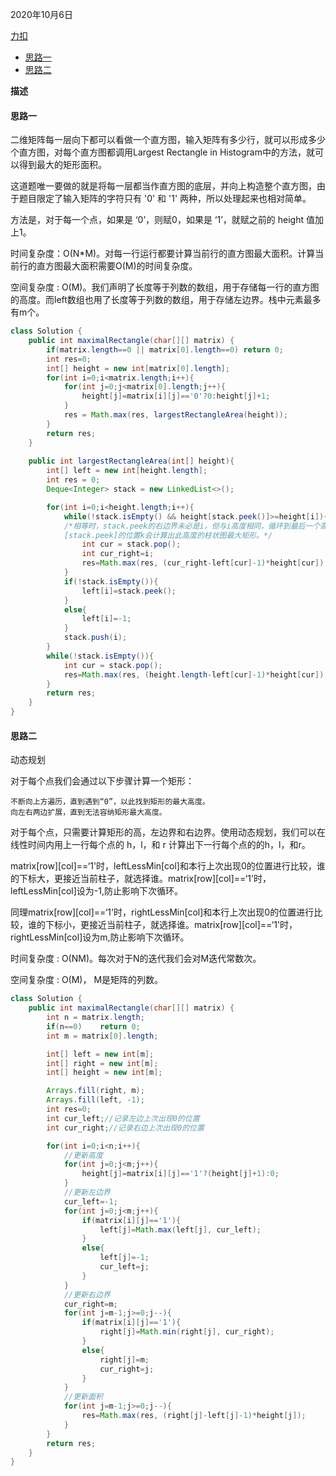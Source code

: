 2020年10月6日

[力扣](https://leetcode-cn.com/problems/maximal-rectangle/)

- [思路一](#思路一)
- [思路二](#思路二)

**描述**

#### 思路一

二维矩阵每一层向下都可以看做一个直方图，输入矩阵有多少行，就可以形成多少个直方图，对每个直方图都调用Largest Rectangle in Histogram中的方法，就可以得到最大的矩形面积。

这道题唯一要做的就是将每一层都当作直方图的底层，并向上构造整个直方图，由于题目限定了输入矩阵的字符只有 '0' 和 '1' 两种，所以处理起来也相对简单。

方法是，对于每一个点，如果是 ‘0’，则赋0，如果是 ‘1’，就赋之前的 height 值加上1。

时间复杂度：O(N*M)。对每一行运行都要计算当前行的直方图最大面积。计算当前行的直方图最大面积需要O(M)的时间复杂度。

空间复杂度 : O(M)。我们声明了长度等于列数的数组，用于存储每一行的直方图的高度。而left数组也用了长度等于列数的数组，用于存储左边界。栈中元素最多有m个。


```java
class Solution {
    public int maximalRectangle(char[][] matrix) {
        if(matrix.length==0 || matrix[0].length==0) return 0;
        int res=0;
        int[] height = new int[matrix[0].length];
        for(int i=0;i<matrix.length;i++){
            for(int j=0;j<matrix[0].length;j++){
                height[j]=matrix[i][j]=='0'?0:height[j]+1;
            }
            res = Math.max(res, largestRectangleArea(height));
        }
        return res;
    }
    
    public int largestRectangleArea(int[] height){
        int[] left = new int[height.length];
        int res = 0;
        Deque<Integer> stack = new LinkedList<>();

        for(int i=0;i<height.length;i++){
            while(!stack.isEmpty() && height[stack.peek()]>=height[i]){
            /*相等时，stack.peek的右边界未必是i，但与i高度相同，循环到最后一个高度为height
            [stack.peek]的位置k会计算出此高度的柱状图最大矩形。*/
                int cur = stack.pop();
                int cur_right=i;
                res=Math.max(res, (cur_right-left[cur]-1)*height[cur]);
            }
            if(!stack.isEmpty()){
                left[i]=stack.peek();
            }
            else{
                left[i]=-1;
            }
            stack.push(i);
        }
        while(!stack.isEmpty()){
            int cur = stack.pop();
            res=Math.max(res, (height.length-left[cur]-1)*height[cur]);
        }
        return res;
    }
}
```

#### 思路二

动态规划

对于每个点我们会通过以下步骤计算一个矩形：
```
不断向上方遍历，直到遇到“0”，以此找到矩形的最大高度。
向左右两边扩展，直到无法容纳矩形最大高度。
```
对于每个点，只需要计算矩形的高，左边界和右边界。使用动态规划，我们可以在线性时间内用上一行每个点的 h，l，和 r 计算出下一行每个点的的h，l，和r。

matrix[row][col]==‘1'时，leftLessMin[col]和本行上次出现0的位置进行比较，谁的下标大，更接近当前柱子，就选择谁。matrix[row][col]==‘1'时，leftLessMin[col]设为-1,防止影响下次循环。

同理matrix[row][col]==‘1'时，rightLessMin[col]和本行上次出现0的位置进行比较，谁的下标小，更接近当前柱子，就选择谁。matrix[row][col]==‘1'时，rightLessMin[col]设为m,防止影响下次循环。

时间复杂度 : O(NM)。每次对于N的迭代我们会对M迭代常数次。

空间复杂度 : O(M)， M是矩阵的列数。

```java
class Solution {
    public int maximalRectangle(char[][] matrix) {
        int n = matrix.length;
        if(n==0)    return 0;
        int m = matrix[0].length;

        int[] left = new int[m];
        int[] right = new int[m];
        int[] height = new int[m];

        Arrays.fill(right, m);
        Arrays.fill(left, -1);
        int res=0;
        int cur_left;//记录左边上次出现0的位置
        int cur_right;//记录右边上次出现0的位置

        for(int i=0;i<n;i++){
            //更新高度
            for(int j=0;j<m;j++){
                height[j]=matrix[i][j]=='1'?(height[j]+1):0;
            }
            //更新左边界
            cur_left=-1;
            for(int j=0;j<m;j++){
                if(matrix[i][j]=='1'){
                    left[j]=Math.max(left[j], cur_left);
                }
                else{
                    left[j]=-1;
                    cur_left=j;
                }
            }
            //更新右边界
            cur_right=m;
            for(int j=m-1;j>=0;j--){
                if(matrix[i][j]=='1'){
                    right[j]=Math.min(right[j], cur_right);
                }
                else{
                    right[j]=m;
                    cur_right=j;
                }
            }
            //更新面积
            for(int j=m-1;j>=0;j--){
                res=Math.max(res, (right[j]-left[j]-1)*height[j]);
            }
        }
        return res;
    }
}
```
